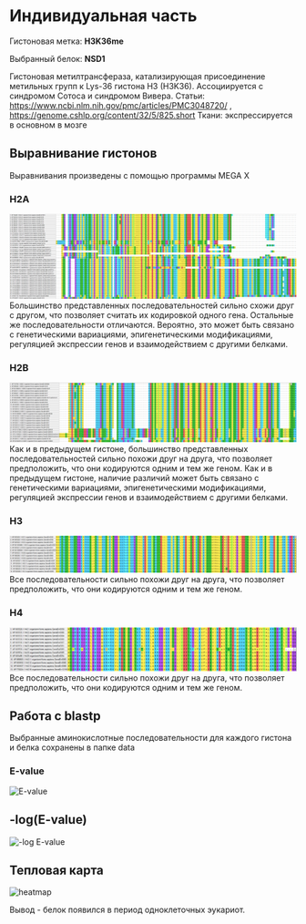 # Индивидуальная часть

Гистоновая метка: **H3K36me**

Выбранный белок: **NSD1** 

Гистоновая метилтрансфераза, катализирующая присоединение метильных групп к Lys-36 гистона H3 (H3K36). Ассоциируется с синдромом Сотоса и синдромом Вивера.
Статьи: https://www.ncbi.nlm.nih.gov/pmc/articles/PMC3048720/ , https://genome.cshlp.org/content/32/5/825.short
Ткани: экспрессируется в основном в мозге

## Выравнивание гистонов

Выравнивания произведены с помощью программы MEGA X

### H2A
![H2A](data/H2A.png)
Большинство представленных последовательностей сильно схожи друг с другом, что позволяет считать их кодировкой одного гена. Остальные же последовательности отличаются. Вероятно, это может быть связано с генетическими вариациями, эпигенетическими модификациями, регуляцией экспрессии генов и взаимодействием с другими белками.
### H2B
![H2B](data/H2B.png)
Как и в предыдущем гистоне, большинство представленных последовательностей сильно похожи друг на друга, что позволяет предположить, что они кодируются одним и тем же геном. Как и в предыдущем гистоне, наличие различий может быть связано с генетическими вариациями, эпигенетическими модификациями, регуляцией экспрессии генов и взаимодействием с другими белками.
### H3
![H3](data/H3.png)
Все последовательности сильно похожи друг на друга, что позволяет предположить, что они кодируются одним и тем же геном.
### H4
![H4](data/H4.png)
Все последовательности сильно похожи друг на друга, что позволяет предположить, что они кодируются одним и тем же геном.

## Работа с blastp
Выбранные аминокислотные последовательности для каждого гистона и белка сохранены в папке data
### E-value
![E-value](https://github.com/PaveldZin/bioinf_project/assets/87602071/31dac259-f466-4bc1-9284-509c34af540d)
## -log(E-value)
![-log E-value](https://github.com/PaveldZin/bioinf_project/assets/87602071/cd018d80-9c06-4dd0-9186-47ce16aa8a48)
## Тепловая карта
![heatmap](https://github.com/PaveldZin/bioinf_project/assets/87602071/ad3ca02e-6ccb-49f1-bf5c-2cfe5ca4d2f5)

Вывод - белок появился в период одноклеточных эукариот.
